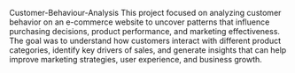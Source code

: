 Customer-Behaviour-Analysis
This project focused on analyzing customer behavior on an e-commerce website to uncover patterns that influence purchasing decisions, product performance, and marketing effectiveness. The goal was to understand how customers interact with different product categories, identify key drivers of sales, and generate insights that can help improve marketing strategies, user experience, and business growth.

